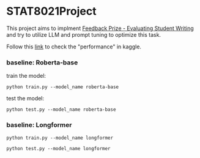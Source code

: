 # STAT8021Project

This project aims to implment [Feedback Prize - Evaluating Student Writing](https://www.kaggle.com/competitions/feedback-prize-2021/overview) and try to utilize LLM and prompt tuning to optimize this task.

Follow this [link](https://www.kaggle.com/code/tengwang0318/notebook6bba6ffdd3/edit/run/168137335) to check the "performance" in kaggle.

### baseline: Roberta-base

train the model:

```
python train.py --model_name roberta-base
```

test the model:

```
python test.py --model_name roberta-base
```

### baseline: Longformer

```
python train.py --model_name longformer
```

```
python test.py --model_name longformer
```

